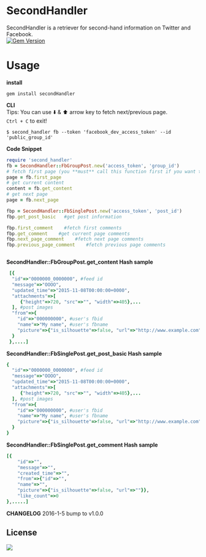 SecondHandler
==
SecondHandler is a retriever for second-hand information on Twitter and Facebook.  
[![Gem Version](https://badge.fury.io/rb/secondHandler.svg)](https://badge.fury.io/rb/secondHandler)

Usage
==
**install**
```shell
gem install secondHandler
```
**CLI**  
Tips: You can use :arrow_down: & :arrow_up: arrow key to fetch next/previous page.  
`Ctrl + C` to exit!
```shell
$ second_handler fb --token 'facebook_dev_access_token' --id 'public_group_id'
```
**Code Snippet**
```ruby
require 'second_handler'
fb = SecondHandler::FbGroupPost.new('access_token', 'group_id')
# fetch first page (you **must** call this function first if you want to read posts)
page = fb.first_page
# get current content
content = fb.get_content
# get next page
page = fb.next_page

fbp = SecondHandler::FbSinglePost.new('access_token', 'post_id')
fbp.get_post_basic   #get post information

fbp.first_comment    #fetch first comments
fbp.get_comment    #get current page comments
fbp.next_page_comment    #fetch next page comments
fbp.previous_page_comment    #fetch previous page comments



```
**SecondHandler::FbGroupPost.get_content Hash sample**
```ruby
 [{
  "id"=>"0000000_0000000", #feed id
  "message"=>"OOOO", 
  "updated_time"=>"2015-11-08T00:00:00+0000", 
  "attachments"=>[
     {"height"=>720, "src"=>"", "width"=>405},...
  ], #post images
  "from"=>{
    "id"=>"000000000", #user's fbid
    "name"=>"My name", #user's fbname
    "picture"=>{"is_silhouette"=>false, "url"=>"http://www.example.com"} #user's profile picture
  }
 },....]
 ```
**SecondHandler::FbSinglePost.get_post_basic Hash sample**
```ruby
{
  "id"=>"0000000_0000000", #feed id
  "message"=>"OOOO", 
  "updated_time"=>"2015-11-08T00:00:00+0000", 
  "attachments"=>[
     {"height"=>720, "src"=>"", "width"=>405},...
  ], #post images
  "from"=>{
    "id"=>"000000000", #user's fbid
    "name"=>"My name", #user's fbname
    "picture"=>{"is_silhouette"=>false, "url"=>"http://www.example.com"} #user's profile picture
  }
}
```
**SecondHandler::FbSinglePost.get_comment Hash sample**
```ruby
[{
    "id"=>"",
    "message"=>"",
    "created_time"=>"",
    "from"=>{"id"=>"",
    "name"=>"",
    "picture"=>{"is_silhouette"=>false, "url"=>""}},
    "like_count"=>0
},.....] 


```

**CHANGELOG**
2016-1-5 bump to v1.0.0



## License

![](https://img.shields.io/packagist/l/doctrine/orm.svg)
